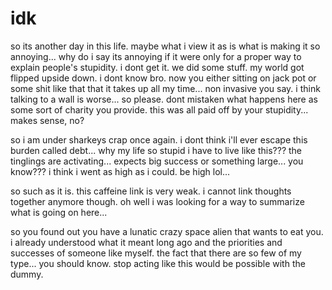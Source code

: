 # idk

so its another day in this life.  maybe what i view it as is what is making it so annoying...  why do i say its annoying if it were only for a proper way to explain people's stupidity.  i dont get it.  we did some stuff.  my world got flipped upside down.  i dont know bro.  now you either sitting on jack pot or some shit like that that it takes up all my time...  non invasive you say.  i think talking to a wall is worse...  so please.  dont mistaken what happens here as some sort of charity you provide.  this was all paid off by your stupidity...  makes sense, no?

so i am under sharkeys crap once again.  i dont think i'll ever escape this burden called debt...  why my life so stupid i have to live like this???  the tinglings are activating...  expects big success or something large...  you know???  i think i went as high as i could.  be high lol...

so such as it is.  this caffeine link is very weak.  i cannot link thoughts together anymore though.  oh well i was looking for a way to summarize what is going on here...

so you found out you have a lunatic crazy space alien that wants to eat you.  i already understood what it meant long ago and the priorities and successes of someone like myself.  the fact that there are so few of my type...  you should know.  stop acting like this would be possible with the dummy.
